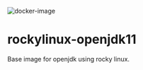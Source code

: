 ![docker-image](https://github.com/tharun-allu/rockylinux-openjdk11/actions/workflows/docker-image/badge.svg)

# rockylinux-openjdk11
Base image for openjdk using rocky linux. 
